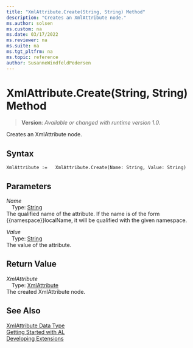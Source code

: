```yaml
---
title: "XmlAttribute.Create(String, String) Method"
description: "Creates an XmlAttribute node."
ms.author: solsen
ms.custom: na
ms.date: 03/17/2022
ms.reviewer: na
ms.suite: na
ms.tgt_pltfrm: na
ms.topic: reference
author: SusanneWindfeldPedersen
---
```

[//]: # (START>DO_NOT_EDIT)
[//]: # (IMPORTANT:Do not edit any of the content between here and the END>DO_NOT_EDIT.)
[//]: # (Any modifications should be made in the .xml files in the ModernDev repo.)
# XmlAttribute.Create(String, String) Method
> **Version**: _Available or changed with runtime version 1.0._

Creates an XmlAttribute node.


## Syntax
```AL
XmlAttribute :=   XmlAttribute.Create(Name: String, Value: String)
```
## Parameters
*Name*  
&emsp;Type: [String](../text/text-data-type.md)  
The qualified name of the attribute. If the name is of the form {{namespace}}localName, it will be qualified with the given namespace.
        

*Value*  
&emsp;Type: [String](../text/text-data-type.md)  
The value of the attribute.  


## Return Value
*XmlAttribute*  
&emsp;Type: [XmlAttribute](xmlattribute-data-type.md)  
The created XmlAttribute node.


[//]: # (IMPORTANT: END>DO_NOT_EDIT)
## See Also
[XmlAttribute Data Type](xmlattribute-data-type.md)  
[Getting Started with AL](../../devenv-get-started.md)  
[Developing Extensions](../../devenv-dev-overview.md)